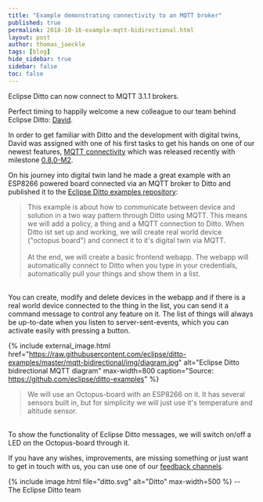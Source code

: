 ```yaml
---
title: "Example demonstrating connectivity to an MQTT broker"
published: true
permalink: 2018-10-16-example-mqtt-bidirectional.html
layout: post
author: thomas_jaeckle
tags: [blog]
hide_sidebar: true
sidebar: false
toc: false
---
```


Eclipse Ditto can now connect to MQTT 3.1.1 brokers.

Perfect timing to happily welcome a new colleague to our team behind Eclipse Ditto: [David](https://github.com/joosdavid). 

In order to get familiar with Ditto and the development with digital twins, David was assigned with one of his first 
tasks to get his hands on one of our newest features, [MQTT connectivity](connectivity-protocol-bindings-mqtt.html) 
which was released recently with milestone [0.8.0-M2](2018-09-27-milestone-announcement-080-M2.html).

On his journey into digital twin land he made a great example with an ESP8266 powered board connected via an MQTT broker
to Ditto and published it to the 
[Eclipse Ditto examples repository](https://github.com/eclipse/ditto-examples/tree/master/mqtt-bidirectional):

> This example is about how to communicate between device and solution in a two way pattern through Ditto using MQTT. 
  This means we will add a policy, a thing and a MQTT connection to Ditto. 
  When Ditto ist set up and working, we will create real world device ("octopus board") and connect it to it's 
  digital twin via MQTT.
  <br/><br/>
  At the end, we will create a basic frontend webapp. 
  The webapp will automatically connect to Ditto when you type in your credentials, automatically pull your things 
  and show them in a list.
  <br/>
  You can create, modify and delete devices in the webapp and if there is a real world device connected to the thing 
  in the list, you can send it a command message to control any feature on it. 
  The list of things will always be up-to-date when you listen to server-sent-events, which you can activate easily 
  with pressing a button.

{% include external_image.html
href="https://raw.githubusercontent.com/eclipse/ditto-examples/master/mqtt-bidirectional/img/diagram.jpg" 
alt="Eclipse Ditto bidirectional MQTT diagram" 
max-width=800 
caption="Source: https://github.com/eclipse/ditto-examples" %}

> We will use an Octopus-board with an ESP8266 on it. It has several sensors built in, but for simplicity we will
 just use it's temperature and altitude sensor. 
 <br/>
 To show the functionality of Eclipse Ditto messages, we will switch on/off a LED on the Octopus-board through it.


If you have any wishes, improvements, are missing something
or just want to get in touch with us, you can use one of
our [feedback channels](https://eclipse.org/ditto/feedback.html).


{% include image.html file="ditto.svg" alt="Ditto" max-width=500 %}
--<br/>
The Eclipse Ditto team
